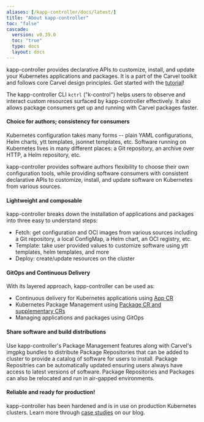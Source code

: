 ```yaml
---
aliases: [/kapp-controller/docs/latest/]
title: "About kapp-controller"
toc: "false"
cascade:
  version: v0.39.0
  toc: "true"
  type: docs
  layout: docs
---
```


kapp-controller provides declarative APIs to customize, install, and update your Kubernetes applications and packages. It is a part of the Carvel toolkit and follows core Carvel design principles. Get started with the [tutorial](packaging-tutorial.md)!

The kapp-controller CLI `kctrl` ("k-control") helps users to observe and interact custom resources surfaced by kapp-controller effectively. It also allows package consumers get up and running with Carvel packages faster.

#### Choice for authors; consistency for consumers
Kubernetes configuration takes many forms -- plain YAML configurations, Helm charts, ytt templates, jsonnet templates, etc.
Software running on Kubernetes lives in many different places: a Git repository, an archive over HTTP, a Helm repository, etc.

kapp-controller provides software authors flexibility to choose their own configuration tools, while providing software consumers with consistent declarative APIs to customize, install, and update software on Kubernetes from various sources.

#### Lightweight and composable
kapp-controller breaks down the installation of applications and packages into three easy to understand steps: 
- Fetch: get configuration and OCI images from various sources including a Git repository, a local ConfigMap, a Helm chart, an OCI registry, etc.
- Template: take user provided values to customize software using ytt templates, helm templates, and more
- Deploy: create/update resources on the cluster

#### GitOps and Continuous Delivery
With its layered approach, kapp-controller can be used as:
- Continuous delivery for Kubernetes applications using [App CR](app-spec.md)
- Kubernetes Package Management using [Package CR and supplementary CRs](packaging.md)
- Managing applications and packages using GitOps

#### Share software and build distributions
Use kapp-controller's Package Management features along with Carvel's imgpkg bundles to distribute Package Repositories that can be added to cluster to provide a catalog of software for users to install. Package Repositries can be automatically updated ensuring users always have access to latest versions of software. Package Repositories and Packages can also be relocated and run in air-gapped environments.

#### Reliable and ready for production!
kapp-controller has been hardened and is in use on production Kubernetes clusters. Learn more through [case studies](/blog/casestudy-modernizing-the-us-army) on our blog.
